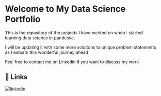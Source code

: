 
# Welcome to My Data Science Portfolio

This is the repository of the projects I have worked on when I started learning data science in pandemic. 

I will be updating it with some more solutions to unique problem statements as I embark this wonderful journey ahead

Feel free to contact me on Linkedin if you want to discuss my work



## 🔗 Links
[![linkedin](https://img.shields.io/badge/linkedin-0A66C2?style=for-the-badge&logo=linkedin&logoColor=white)](https://www.linkedin.com/in/saloni-sharma-2708/)
